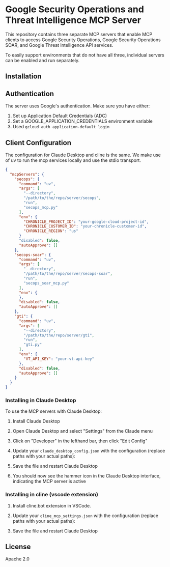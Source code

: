 # Google Security Operations and Threat Intelligence MCP Server

This repository contains three separate MCP servers that enable MCP clients to
access Google Security Operations, Google Security Operations SOAR, and Google
Threat Intelligence API services.

To easily support environments that do not have all three, individual servers
can be enabled and run separately.

## Installation

## Authentication

The server uses Google's authentication. Make sure you have either:

1.  Set up Application Default Credentials (ADC)
2.  Set a GOOGLE_APPLICATION_CREDENTIALS environment variable
3.  Used `gcloud auth application-default login`

## Client Configuration

The configuration for Claude Desktop and cline is the same. We make use of uv to
run the mcp services locally and use the stdio transport.

```json
{
  "mcpServers": {
    "secops": {
      "command": "uv",
      "args": [
        "--directory",
        "/path/to/the/repo/server/secops",
        "run",
        "secops_mcp.py"
      ],
      "env": {
        "CHRONICLE_PROJECT_ID": "your-google-cloud-project-id",
        "CHRONICLE_CUSTOMER_ID": "your-chronicle-customer-id",
        "CHRONICLE_REGION": "us"
      }
      "disabled": false,
      "autoApprove": []
    },
    "secops-soar": {
      "command": "uv",
      "args": [
        "--directory",
        "/path/to/the/repo/server/secops-soar",
        "run",
        "secops_soar_mcp.py"
      ],
      "env": {
      },
      "disabled": false,
      "autoApprove": []
    },
    "gti": {
      "command": "uv",
      "args": [
        "--directory",
        "/path/to/the/repo/server/gti",
        "run",
        "gti.py"
      ],
      "env": {
        "VT_API_KEY": "your-vt-api-key"
      },
      "disabled": false,
      "autoApprove": []
    }
  }
}
```

### Installing in Claude Desktop

To use the MCP servers with Claude Desktop:

1.  Install Claude Desktop

1.  Open Claude Desktop and select "Settings" from the Claude menu

1.  Click on "Developer" in the lefthand bar, then click "Edit Config"

1.  Update your `claude_desktop_config.json` with the configuration (replace
    paths with your actual paths):

1.  Save the file and restart Claude Desktop

1.  You should now see the hammer icon in the Claude Desktop interface,
    indicating the MCP server is active

### Installing in cline (vscode extension)

1.  Install cline.bot extension in VSCode.

1.  Update your `cline_mcp_settings.json` with the configuration (replace paths
    with your actual paths):

1.  Save the file and restart Claude Desktop

## License

Apache 2.0
